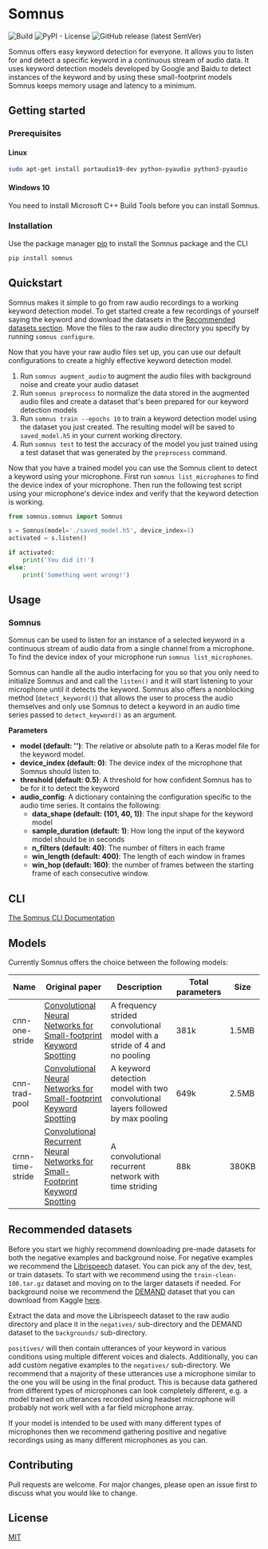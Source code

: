 # Somnus

![Build](https://github.com/skuldur/somnus/workflows/build/badge.svg)
![PyPI - License](https://img.shields.io/pypi/l/somnus)
![GitHub release (latest SemVer)](https://img.shields.io/github/v/release/skuldur/somnus)

Somnus offers easy keyword detection for everyone. It allows you to listen for and detect a specific keyword in a continuous stream of audio data. It uses keyword detection models developed by Google and Baidu to detect instances of the keyword and by using these small-footprint models Somnus keeps memory usage and latency to a minimum.

## Getting started

### Prerequisites

#### Linux

```bash
sudo apt-get install portaudio19-dev python-pyaudio python3-pyaudio
```

#### Windows 10

You need to install Microsoft C++ Build Tools before you can install Somnus.

### Installation

Use the package manager [pip](https://pip.pypa.io/en/stable/) to install the Somnus package and the CLI

```bash
pip install somnus
```

## Quickstart

Somnus makes it simple to go from raw audio recordings to a working keyword detection model. To get started create a few recordings of yourself saying the keyword and download the datasets in the [Recommended datasets section](#recommended-datasets). Move the files to the raw audio directory you specify by running `somnus configure`. 

Now that you have your raw audio files set up, you can use our default configurations to create a highly effective keyword detection model.

1. Run `somnus augment_audio` to augment the audio files with background noise and create your audio dataset
2. Run `somnus preprocess` to normalize the data stored in the augmented audio files and create a dataset that's been prepared for our keyword detection models
3. Run `somnus train --epochs 10` to train a keyword detection model using the dataset you just created. The resulting model will be saved to `saved_model.h5` in your current working directory.
4. Run `somnus test` to test the accuracy of the model you just trained using a test dataset that was generated by the `preprocess` command.

Now that you have a trained model you can use the Somnus client to detect a keyword using your microphone. First run `somnus list_microphones` to find the device index of your microphone. Then run the following test script using your microphone's device index and verify that the keyword detection is working.

```python
from somnus.somnus import Somnus

s = Somnus(model='./saved_model.h5', device_index=1)
activated = s.listen()

if activated:
	print('You did it!')
else:
	print('Something went wrong!')
```

## Usage

### Somnus

Somnus can be used to listen for an instance of a selected keyword in a continuous stream of audio data from a single channel from a microphone. To find the device index of your microphone run `somnus list_microphones`.

Somnus can handle all the audio interfacing for you so that you only need to initialize Somnus and and call the `listen()` and it will start listening to your microphone until it detects the keyword. Somnus also offers a nonblocking method (`detect_keyword()`) that allows the user to process the audio themselves and only use Somnus to detect a keyword in an audio time series passed to `detect_keyword()` as an argument.

**Parameters**
* **model (default: '')**: The relative or absolute path to a Keras model file for the keyword model.
* **device_index (default: 0)**: The device index of the microphone that Somnus should listen to.
* **threshold (default: 0.5)**: A threshold for how confident Somnus has to be for it to detect the keyword
* **audio_config**: A dictionary containing the configuration specific to the audio time series. It contains the following:
	* **data_shape (default: (101, 40, 1))**: The input shape for the keyword model
	* **sample_duration (default: 1)**: How long the input of the keyword model should be in seconds
	* **n_filters (default: 40)**: The number of filters in each frame
	* **win_length (default: 400)**: The length of each window in frames
	* **win_hop (default: 160)**: the number of frames between the starting frame of each consecutive window.

## CLI

[The Somnus CLI Documentation](cli/README.md)

## Models

Currently Somnus offers the choice between the following models:

| Name           | Original paper                                                                                                                                                          | Description                                                                     | Total parameters | Size |
|----------------|-----------------------------------------------------------------------------------------------------------------------------------------------------------------|---------------------------------------------------------------------------------|-------------------------|-----------|
| cnn-one-stride | [Convolutional Neural Networks for Small-footprint Keyword Spotting](https://static.googleusercontent.com/media/research.google.com/en//pubs/archive/43969.pdf) | A frequency strided convolutional model with a stride of 4 and no pooling       | 381k                    | 1.5MB     |
| cnn-trad-pool  | [Convolutional Neural Networks for Small-footprint Keyword Spotting](https://static.googleusercontent.com/media/research.google.com/en//pubs/archive/43969.pdf) | A keyword detection model with two convolutional layers followed by max pooling | 649k                    | 2.5MB     |
| crnn-time-stride  | [Convolutional Recurrent Neural Networks for Small-Footprint Keyword Spotting](https://arxiv.org/ftp/arxiv/papers/1703/1703.05390.pdf) | A convolutional recurrent network with time striding | 88k                    | 380KB     |

## Recommended datasets

Before you start we highly recommend downloading pre-made datasets for both the negative examples and background noise. For negative examples we recommend the [Librispeech](http://www.openslr.org/12/) dataset. You can pick any of the dev, test, or train datasets. To start with we recommend using the `train-clean-100.tar.gz` dataset and moving on to the larger datasets if needed. For background noise we recommend the [DEMAND](https://asa.scitation.org/doi/abs/10.1121/1.4799597) dataset that you can download from Kaggle [here](https://www.kaggle.com/aanhari/demand-dataset).

Extract the data and move the Librispeech dataset to the raw audio directory and place it in the `negatives/` sub-directory and the DEMAND dataset to the `backgrounds/` sub-directory.

`positives/` will then contain utterances of your keyword in various conditions using multiple different voices and dialects. Additionally, you can add custom negative examples to the `negatives/` sub-directory. We recommend that a majority of these utterances use a microphone similar to the one you will be using in the final product. This is because data gathered from different types of microphones can look completely different, e.g. a model trained on utterances recorded using headset microphone will probably not work well with a far field microphone array.

If your model is intended to be used with many different types of microphones then we recommend gathering positive and negative recordings using as many different microphones as you can.

## Contributing
Pull requests are welcome. For major changes, please open an issue first to discuss what you would like to change.

## License
[MIT](https://choosealicense.com/licenses/mit/)


